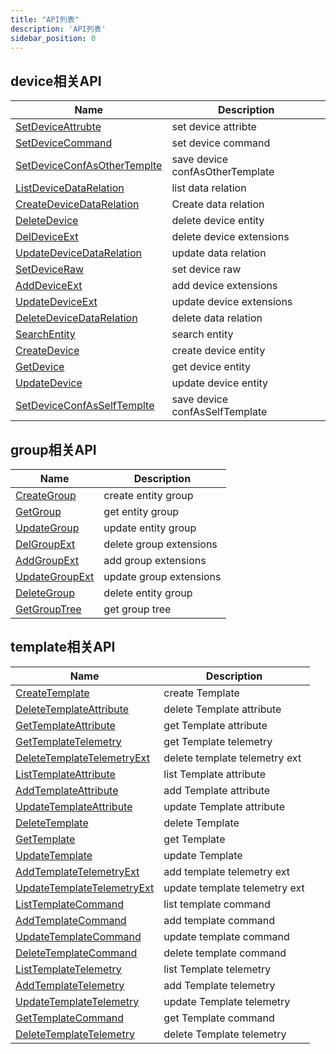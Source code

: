 ```yaml
---
title: "API列表"
description: 'API列表'
sidebar_position: 0
---
```





## device相关API

| Name |  Description | 
| ---- |  ----------- | 
| [SetDeviceAttrubte](./method_SetDeviceAttrubte)|  set device attribte |
| [SetDeviceCommand](./method_SetDeviceCommand)|  set device command |
| [SetDeviceConfAsOtherTemplte](./method_SetDeviceConfAsOtherTemplte)|  save device confAsOtherTemplate |
| [ListDeviceDataRelation](./method_ListDeviceDataRelation)|  list data relation |
| [CreateDeviceDataRelation](./method_CreateDeviceDataRelation)|  Create data relation |
| [DeleteDevice](./method_DeleteDevice)|  delete device entity |
| [DelDeviceExt](./method_DelDeviceExt)|  delete device extensions |
| [UpdateDeviceDataRelation](./method_UpdateDeviceDataRelation)|  update data relation |
| [SetDeviceRaw](./method_SetDeviceRaw)|  set device raw |
| [AddDeviceExt](./method_AddDeviceExt)|  add device extensions |
| [UpdateDeviceExt](./method_UpdateDeviceExt)|  update device extensions |
| [DeleteDeviceDataRelation](./method_DeleteDeviceDataRelation)|  delete data relation |
| [SearchEntity](./method_SearchEntity)|  search entity |
| [CreateDevice](./method_CreateDevice)|  create device entity |
| [GetDevice](./method_GetDevice)|  get device entity |
| [UpdateDevice](./method_UpdateDevice)|  update device entity |
| [SetDeviceConfAsSelfTemplte](./method_SetDeviceConfAsSelfTemplte)|  save device confAsSelfTemplate |


## group相关API

| Name |  Description | 
| ---- |  ----------- | 
| [CreateGroup](./method_CreateGroup)|  create entity group |
| [GetGroup](./method_GetGroup)|  get entity group |
| [UpdateGroup](./method_UpdateGroup)|  update entity group |
| [DelGroupExt](./method_DelGroupExt)|  delete group extensions |
| [AddGroupExt](./method_AddGroupExt)|  add group extensions |
| [UpdateGroupExt](./method_UpdateGroupExt)|  update group extensions |
| [DeleteGroup](./method_DeleteGroup)|  delete entity group |
| [GetGroupTree](./method_GetGroupTree)|  get group tree |


## template相关API

| Name |  Description | 
| ---- |  ----------- | 
| [CreateTemplate](./method_CreateTemplate)|  create Template |
| [DeleteTemplateAttribute](./method_DeleteTemplateAttribute)|  delete Template attribute |
| [GetTemplateAttribute](./method_GetTemplateAttribute)|  get Template attribute |
| [GetTemplateTelemetry](./method_GetTemplateTelemetry)|  get Template telemetry |
| [DeleteTemplateTelemetryExt](./method_DeleteTemplateTelemetryExt)|  delete template telemetry ext |
| [ListTemplateAttribute](./method_ListTemplateAttribute)|  list Template attribute |
| [AddTemplateAttribute](./method_AddTemplateAttribute)|  add Template attribute |
| [UpdateTemplateAttribute](./method_UpdateTemplateAttribute)|  update Template attribute |
| [DeleteTemplate](./method_DeleteTemplate)|  delete Template |
| [GetTemplate](./method_GetTemplate)|  get Template |
| [UpdateTemplate](./method_UpdateTemplate)|  update Template |
| [AddTemplateTelemetryExt](./method_AddTemplateTelemetryExt)|  add template telemetry ext |
| [UpdateTemplateTelemetryExt](./method_UpdateTemplateTelemetryExt)|  update template telemetry ext |
| [ListTemplateCommand](./method_ListTemplateCommand)|  list template command |
| [AddTemplateCommand](./method_AddTemplateCommand)|  add template command |
| [UpdateTemplateCommand](./method_UpdateTemplateCommand)|  update template command |
| [DeleteTemplateCommand](./method_DeleteTemplateCommand)|  delete template command |
| [ListTemplateTelemetry](./method_ListTemplateTelemetry)|  list Template telemetry |
| [AddTemplateTelemetry](./method_AddTemplateTelemetry)|  add Template telemetry |
| [UpdateTemplateTelemetry](./method_UpdateTemplateTelemetry)|  update Template telemetry |
| [GetTemplateCommand](./method_GetTemplateCommand)|  get Template command |
| [DeleteTemplateTelemetry](./method_DeleteTemplateTelemetry)|  delete Template telemetry |
